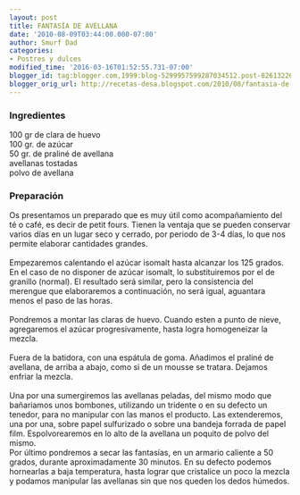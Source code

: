 ```yaml
---
layout: post
title: FANTASÍA DE AVELLANA
date: '2010-08-09T03:44:00.000-07:00'
author: Smurf Dad
categories:
- Postres y dulces
modified_time: '2016-03-16T01:52:55.731-07:00'
blogger_id: tag:blogger.com,1999:blog-5299957599287034512.post-8261322682640581305
blogger_orig_url: http://recetas-desa.blogspot.com/2010/08/fantasia-de-avellana.html
---
```


<h3>Ingredientes</h3>100 gr de clara de huevo<br />100 gr. de azúcar<br />50 gr. de praliné de avellana<br />avellanas tostadas<br />polvo de avellana<br /><h3>Preparación</h3>Os presentamos un preparado que es muy útil como acompañamiento del té o café, es decir de petit fours. Tienen la ventaja que se pueden conservar varios días en un lugar seco y cerrado, por periodo de 3-4 días, lo que nos permite elaborar cantidades grandes.<br /><br />Empezaremos calentando el azúcar isomalt hasta alcanzar los 125 grados. En el caso de no disponer de azúcar isomalt, lo substituiremos por el de granillo (normal). El resultado será similar, pero la consistencia del merengue que elaboraremos a continuación, no será igual, aguantara menos el paso de las horas.<br /><br />Pondremos a montar las claras de huevo. Cuando esten a punto de nieve, agregaremos el azúcar progresivamente, hasta logra homogeneizar la mezcla.<br /><br />Fuera de la batidora, con una espátula de goma. Añadimos el praliné de avellana, de arriba a abajo, como si de un mousse se tratara. Dejamos enfriar la mezcla.<br /><br />Una por una sumergiremos las avellanas peladas, del mismo modo que bañariamos unos bombones, utilizando un tridente o en su defecto un tenedor, para no manipular con las manos el producto. Las extenderemos, una por una, sobre papel sulfurizado o sobre una bandeja forrada de papel film. Espolvorearemos en lo alto de la avellana un poquito de polvo del mismo.<br />Por último pondremos a secar las fantasías, en un armario caliente a 50 grados, durante aproximadamente 30 minutos. En su defecto podemos hornearlas a baja temperatura, hasta lograr que cristalice un poco la mezcla y podamos manipular las avellanas sin que nos queden los dedos húmedos.